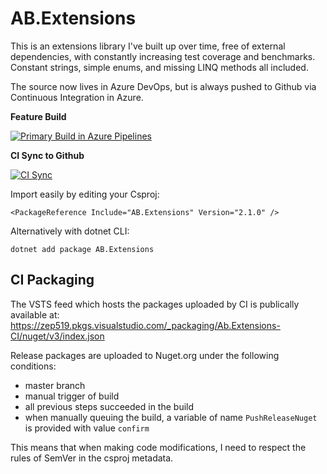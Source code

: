 # AB.Extensions
This is an extensions library I've built up over time, free of external dependencies, with constantly increasing test coverage and benchmarks.  Constant strings, simple enums, and missing LINQ methods all included.  

The source now lives in Azure DevOps, but is always pushed to Github via Continuous Integration in Azure.



__Feature Build__

[![Primary Build in Azure Pipelines](https://zep519.visualstudio.com/AB.Extensions%20Github%20Project/_apis/build/status/AB.Extensions%20Github%20Project)](https://zep519.visualstudio.com/AB.Extensions%20Github%20Project/_build?definitionId=2)


__CI Sync to Github__

[![CI Sync](https://zep519.visualstudio.com/AB.Extensions%20Github%20Project/_apis/build/status/Sync%20to%20Github)](https://zep519.visualstudio.com/AB.Extensions%20Github%20Project/_build/latest?definitionId=3)

Import easily by editing your Csproj:

``<PackageReference Include="AB.Extensions" Version="2.1.0" />``

Alternatively with dotnet CLI:

``dotnet add package AB.Extensions``


## CI Packaging
The VSTS feed which hosts the packages uploaded by CI is publically available at: https://zep519.pkgs.visualstudio.com/_packaging/Ab.Extensions-CI/nuget/v3/index.json

Release packages are uploaded to Nuget.org under the following conditions:
- master branch
- manual trigger of build
- all previous steps succeeded in the build
- when manually queuing the build, a variable of name ```PushReleaseNuget``` is provided with value ```confirm```

This means that when making code modifications, I need to respect the rules of SemVer in the csproj metadata.
